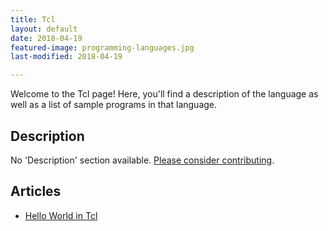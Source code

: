```yaml
---
title: Tcl
layout: default
date: 2018-04-19
featured-image: programming-languages.jpg
last-modified: 2018-04-19

---
```


Welcome to the Tcl page! Here, you'll find a description of the language as well as a list of sample programs in that language.

## Description

No 'Description' section available. [Please consider contributing](https://github.com/TheRenegadeCoder/sample-programs-website).

## Articles

- [Hello World in Tcl](https://sampleprograms.io/projects/hello-world/tcl)